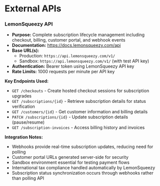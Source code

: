 # External APIs

### LemonSqueezy API

- **Purpose:** Complete subscription lifecycle management including checkout, billing, customer portal, and webhook events
- **Documentation:** https://docs.lemonsqueezy.com/api
- **Base URL(s):** 
  - Production: `https://api.lemonsqueezy.com/v1/`
  - Sandbox: `https://api.lemonsqueezy.com/v1/` (with test API key)
- **Authentication:** Bearer token using LemonSqueezy API key
- **Rate Limits:** 1000 requests per minute per API key

**Key Endpoints Used:**
- `GET /checkouts` - Create hosted checkout sessions for subscription upgrades
- `GET /subscriptions/{id}` - Retrieve subscription details for status verification
- `GET /customers/{id}` - Get customer information and billing details
- `PATCH /subscriptions/{id}` - Update subscription details (pause/resume)
- `GET /subscription-invoices` - Access billing history and invoices

**Integration Notes:** 
- Webhooks provide real-time subscription updates, reducing need for polling
- Customer portal URLs generated server-side for security
- Sandbox environment essential for testing payment flows
- International tax compliance handled automatically by LemonSqueezy
- Subscription status synchronization occurs through webhooks rather than polling API

